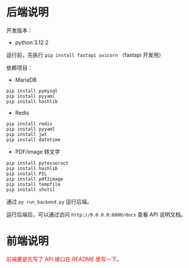 # 后端说明

开发版本：

- python 3.12.2

运行前，先执行 `pip install fastapi uvicorn` （fastapi 开发用）

依赖项目：

- MariaDB

```
pip install pymysql
pip install pyyaml
pip install hashlib
```

- Redis

```
pip install redis
pip install pyyaml
pip install jwt
pip install datetime
```

- PDF/image 转文字

```
pip install pytesseract
pip install hashlib
pip install PIL
pip install pdf2image
pip install tempfile
pip install shutil
```

通过 `py run_backend.py` 运行后端。

运行后端后，可以通过访问 `http://0.0.0.0:8000/docs` 查看 API 说明文档。

# 前端说明

<font color="red">前端要是先写了 API 接口在 README 里写一下。</font>